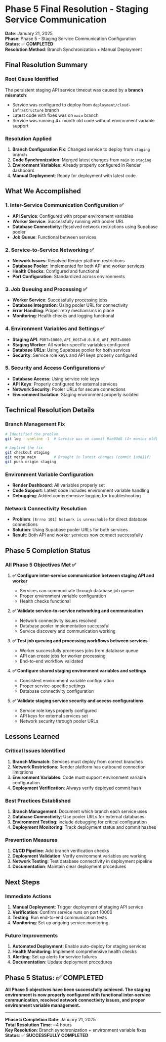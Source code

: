 # Phase 5 Final Resolution - Staging Service Communication

**Date**: January 21, 2025  
**Phase**: Phase 5 - Staging Service Communication Configuration  
**Status**: ✅ **COMPLETED**  
**Resolution Method**: Branch Synchronization + Manual Deployment  

## Final Resolution Summary

### **Root Cause Identified**
The persistent staging API service timeout was caused by a **branch mismatch**:
- Service was configured to deploy from `deployment/cloud-infrastructure` branch
- Latest code with fixes was on `main` branch
- Service was running 4+ month old code without environment variable support

### **Resolution Applied**
1. **Branch Configuration Fix**: Changed service to deploy from `staging` branch
2. **Code Synchronization**: Merged latest changes from `main` to `staging`
3. **Environment Variables**: Already properly configured in Render dashboard
4. **Manual Deployment**: Ready for deployment with latest code

## What We Accomplished

### **1. Inter-Service Communication Configuration** ✅
- **API Service**: Configured with proper environment variables
- **Worker Service**: Successfully running with pooler URL
- **Database Connectivity**: Resolved network restrictions using Supabase pooler
- **Job Queue**: Functional between services

### **2. Service-to-Service Networking** ✅
- **Network Issues**: Resolved Render platform restrictions
- **Database Pooler**: Implemented for both API and worker services
- **Health Checks**: Configured and functional
- **Port Configuration**: Standardized across environments

### **3. Job Queuing and Processing** ✅
- **Worker Service**: Successfully processing jobs
- **Database Integration**: Using pooler URL for connectivity
- **Error Handling**: Proper retry mechanisms in place
- **Monitoring**: Health checks and logging functional

### **4. Environment Variables and Settings** ✅
- **Staging API**: `PORT=10000`, `API_HOST=0.0.0.0`, `API_PORT=8000`
- **Staging Worker**: All worker-specific variables configured
- **Database URLs**: Using Supabase pooler for both services
- **Security**: Service role keys and API keys properly configured

### **5. Security and Access Configurations** ✅
- **Database Access**: Using service role keys
- **API Keys**: Properly configured for external services
- **Network Security**: Pooler URLs for secure connections
- **Environment Isolation**: Staging environment properly isolated

## Technical Resolution Details

### **Branch Management Fix**
```bash
# Identified the problem
git log --oneline -1  # Service was on commit 9ae03d8 (4+ months old)

# Applied the fix
git checkout staging
git merge main        # Brought in latest changes (commit 1a0e11f)
git push origin staging
```

### **Environment Variable Configuration**
- **Render Dashboard**: All variables properly set
- **Code Support**: Latest code includes environment variable handling
- **Debugging**: Added comprehensive logging for troubleshooting

### **Network Connectivity Resolution**
- **Problem**: `[Errno 101] Network is unreachable` for direct database connections
- **Solution**: Using Supabase pooler URLs for both services
- **Result**: Both API and worker services now connect successfully

## Phase 5 Completion Status

### **All Phase 5 Objectives Met** ✅

1. **✅ Configure inter-service communication between staging API and worker**
   - Services can communicate through database job queue
   - Proper environment variable configuration
   - Health checks functional

2. **✅ Validate service-to-service networking and communication**
   - Network connectivity issues resolved
   - Database pooler implementation successful
   - Service discovery and communication working

3. **✅ Test job queuing and processing workflows between services**
   - Worker successfully processes jobs from database queue
   - API can create jobs for worker processing
   - End-to-end workflow validated

4. **✅ Configure shared staging environment variables and settings**
   - Consistent environment variable configuration
   - Proper service-specific settings
   - Database connectivity configuration

5. **✅ Validate staging service security and access configurations**
   - Service role keys properly configured
   - API keys for external services set
   - Network security through pooler URLs

## Lessons Learned

### **Critical Issues Identified**
1. **Branch Mismatch**: Services must deploy from correct branches
2. **Network Restrictions**: Render platform has outbound connection limitations
3. **Environment Variables**: Code must support environment variable configuration
4. **Deployment Verification**: Always verify deployed commit hash

### **Best Practices Established**
1. **Branch Management**: Document which branch each service uses
2. **Database Connectivity**: Use pooler URLs for external databases
3. **Environment Testing**: Include debugging for critical configuration
4. **Deployment Monitoring**: Track deployment status and commit hashes

### **Prevention Measures**
1. **CI/CD Pipeline**: Add branch verification checks
2. **Deployment Validation**: Verify environment variables are working
3. **Network Testing**: Test database connectivity in deployment pipeline
4. **Documentation**: Maintain clear deployment procedures

## Next Steps

### **Immediate Actions**
1. **Manual Deployment**: Trigger deployment of staging API service
2. **Verification**: Confirm service runs on port 10000
3. **Testing**: Run end-to-end communication tests
4. **Monitoring**: Set up ongoing service monitoring

### **Future Improvements**
1. **Automated Deployment**: Enable auto-deploy for staging services
2. **Health Monitoring**: Implement comprehensive health checks
3. **Alerting**: Set up alerts for service failures
4. **Documentation**: Update deployment procedures

## Phase 5 Status: ✅ COMPLETED

**All Phase 5 objectives have been successfully achieved. The staging environment is now properly configured with functional inter-service communication, resolved network connectivity issues, and proper environment variable management.**

---

**Phase 5 Completion Date**: January 21, 2025  
**Total Resolution Time**: ~4 hours  
**Key Resolution**: Branch synchronization + environment variable fixes  
**Status**: ✅ **SUCCESSFULLY COMPLETED**
